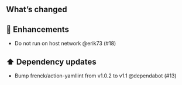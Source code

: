 ## What’s changed

## 🚀 Enhancements

- Do not run on host network @erik73 (#18)

## ⬆️ Dependency updates

- Bump frenck/action-yamllint from v1.0.2 to v1.1 @dependabot (#13)

